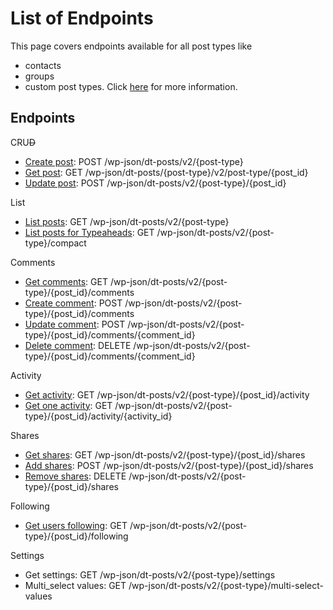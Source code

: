 # List of Endpoints

This page covers endpoints available for all post types like

* contacts
* groups
* custom post types. Click [here](../customization/custom-post-types.md) for more information.

## Endpoints

CRU~~D~~

* [Create post](create-post.md): POST /wp-json/dt-posts/v2/{post-type}
* [Get post](get-post.md): GET /wp-json/dt-posts/{post-type}/v2/post-type/{post\_id}
* [Update post](update-post.md): POST /wp-json/dt-posts/v2/{post-type}/{post\_id}

List

* [List posts](list-query.md): GET /wp-json/dt-posts/v2/{post-type}
* [List posts for Typeaheads](list-posts-compact.md): GET /wp-json/dt-posts/v2/{post-type}/compact

Comments

* [Get comments](post-comments.md): GET /wp-json/dt-posts/v2/{post-type}/{post\_id}/comments
* [Create comment](post-comments.md): POST /wp-json/dt-posts/v2/{post-type}/{post\_id}/comments
* [Update comment](post-comments.md): POST /wp-json/dt-posts/v2/{post-type}/{post\_id}/comments/{comment\_id}
* [Delete comment](post-comments.md): DELETE /wp-json/dt-posts/v2/{post-type}/{post\_id}/comments/{comment\_id}

Activity

* [Get activity](post-activity.md): GET /wp-json/dt-posts/v2/{post-type}/{post\_id}/activity
* [Get one activity](post-activity.md): GET /wp-json/dt-posts/v2/{post-type}/{post\_id}/activity/{activity\_id}

Shares

* [Get shares](post-sharing.md): GET /wp-json/dt-posts/v2/{post-type}/{post\_id}/shares
* [Add shares](post-sharing.md): POST /wp-json/dt-posts/v2/{post-type}/{post\_id}/shares
* [Remove shares](post-sharing.md): DELETE /wp-json/dt-posts/v2/{post-type}/{post\_id}/shares

Following

* [Get users following](post-following.md): GET /wp-json/dt-posts/v2/{post-type}/{post\_id}/following

Settings

* Get settings: GET /wp-json/dt-posts/v2/{post-type}/settings
* Multi\_select values: GET /wp-json/dt-posts/v2/{post-type}/multi-select-values

